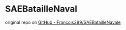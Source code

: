 # SAEBatailleNaval

original repo on [GitHub - Francois389/SAEBatailleNavale](https://github.com/Francois389/SAEBatailleNavale)
